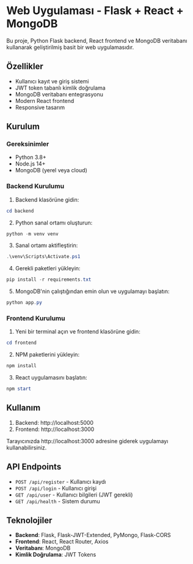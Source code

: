 # Web Uygulaması - Flask + React + MongoDB

Bu proje, Python Flask backend, React frontend ve MongoDB veritabanı kullanarak geliştirilmiş basit bir web uygulamasıdır.

## Özellikler

- Kullanıcı kayıt ve giriş sistemi
- JWT token tabanlı kimlik doğrulama
- MongoDB veritabanı entegrasyonu
- Modern React frontend
- Responsive tasarım

## Kurulum

### Gereksinimler

- Python 3.8+
- Node.js 14+
- MongoDB (yerel veya cloud)

### Backend Kurulumu

1. Backend klasörüne gidin:
```powershell
cd backend
```

2. Python sanal ortamı oluşturun:
```powershell
python -m venv venv
```

3. Sanal ortamı aktifleştirin:
```powershell
.\venv\Scripts\Activate.ps1
```

4. Gerekli paketleri yükleyin:
```powershell
pip install -r requirements.txt
```

5. MongoDB'nin çalıştığından emin olun ve uygulamayı başlatın:
```powershell
python app.py
```

### Frontend Kurulumu

1. Yeni bir terminal açın ve frontend klasörüne gidin:
```powershell
cd frontend
```

2. NPM paketlerini yükleyin:
```powershell
npm install
```

3. React uygulamasını başlatın:
```powershell
npm start
```

## Kullanım

1. Backend: http://localhost:5000
2. Frontend: http://localhost:3000

Tarayıcınızda http://localhost:3000 adresine giderek uygulamayı kullanabilirsiniz.

## API Endpoints

- `POST /api/register` - Kullanıcı kaydı
- `POST /api/login` - Kullanıcı girişi
- `GET /api/user` - Kullanıcı bilgileri (JWT gerekli)
- `GET /api/health` - Sistem durumu

## Teknolojiler

- **Backend**: Flask, Flask-JWT-Extended, PyMongo, Flask-CORS
- **Frontend**: React, React Router, Axios
- **Veritabanı**: MongoDB
- **Kimlik Doğrulama**: JWT Tokens
